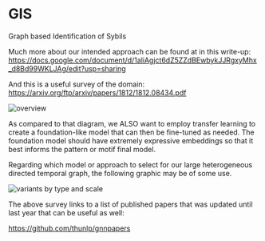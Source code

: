 # GIS
Graph based Identification of Sybils

Much more about our intended approach can be found at in this write-up: https://docs.google.com/document/d/1aliAgjct6dZ5ZZdBEwbykJJRgxyMhx_d8Bd99WKLJAg/edit?usp=sharing

And this is a useful survey of the domain:  https://arxiv.org/ftp/arxiv/papers/1812/1812.08434.pdf

![overview](https://github.com/OpenDataforWeb3/GIS/assets/8564403/e9a52b79-2488-4160-abc8-e3b716717fa3)

As compared to that diagram, we ALSO want to employ transfer learning to create a foundation-like model that can then be fine-tuned as needed.  The foundation model should have extremely expressive embeddings so that it best informs the pattern or motif final model.

Regarding which model or approach to select for our large heterogeneous directed temporal graph, the following graphic may be of some use. 

![variants by type and scale](https://github.com/OpenDataforWeb3/GIS/assets/8564403/ad201815-d2b7-4df7-b5a1-8118637faa2a)

The above survey links to a list of published papers that was updated until last year that can be useful as well:

https://github.com/thunlp/gnnpapers
